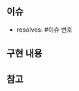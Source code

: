 ## 이슈

- resolves: #이슈 번호

## 구현 내용

<!-- 해당 PR에서 작업한 내용을 간략히 설명해 주세요. -->

## 참고

<!-- 리뷰어가 특히 집중해서 봐야 할 부분이 있나요? -->

<!-- 추가 검토 사항이 있나요? -->

<!-- 논의가 필요한 부분은 무엇인가요? -->